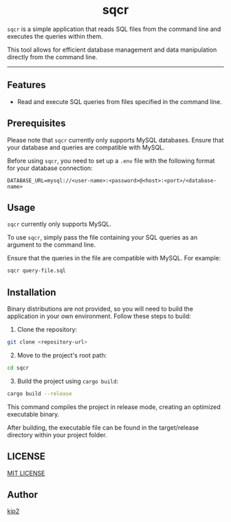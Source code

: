 <h1 align="center"> sqcr </h1>

`sqcr` is a simple application that reads SQL files from the command line and executes the queries within them. 

This tool allows for efficient database management and data manipulation directly from the command line.

---

## Features

- Read and execute SQL queries from files specified in the command line.

## Prerequisites

Please note that `sqcr` currently only supports MySQL databases.
Ensure that your database and queries are compatible with MySQL.

Before using `sqcr`, you need to set up a `.env` file with the following format for your database connection:


```
DATABASE_URL=mysql://<user-name>:<password>@<host>:<port>/<database-name>
```

## Usage

`sqcr` currently only supports MySQL.

 To use `sqcr`, simply pass the file containing your SQL queries as an argument to the command line. 

 Ensure that the queries in the file are compatible with MySQL. For example:

```bash
sqcr query-file.sql
```

## Installation

Binary distributions are not provided, so you will need to build the application in your own environment. Follow these steps to build:

1. Clone the repository:

```bash
git clone <repository-url>
```

2. Move to the project's root path:

```bash
cd sqcr
```

3. Build the project using `cargo build`:

```bash
cargo build --release
```

This command compiles the project in release mode, creating an optimized executable binary. 

After building, the executable file can be found in the target/release directory within your project folder.

## LICENSE

[MIT LICENSE](https://github.com/kip2/sqcr/LICENSE)

## Author

[kip2](https://github.com/kip2)
